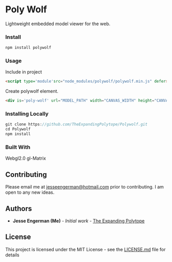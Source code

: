 
# Poly Wolf

Lightweight embedded model viewer for the web.
### Install
```javascript
npm install polywolf
```
### Usage
Include in project
```html
<script type='module'src="node_modules/polywolf/polywolf.min.js" defer></script>
```
Create polywolf element.
```html
<div is='poly-wolf' url="MODEL_PATH" width="CANVAS_WIDTH" height="CANVAS_HEIGHT"><div>```
```

### Installing Locally
```java
git clone https://github.com/TheExpandingPolytope/Polywolf.git
cd Polywolf
npm install
```

### Built With
Webgl2.0
gl-Matrix

## Contributing
Please email me at jesseengerman@hotmail.com prior to contributing. I am open to any new ideas.

## Authors
* **Jesse Engerman (Me)** - *Initial work* - [The Expanding Polytope](https://github.com/TheExpandingPolytope)

## License
This project is licensed under the MIT License - see the [LICENSE.md](LICENSE.md) file for details

